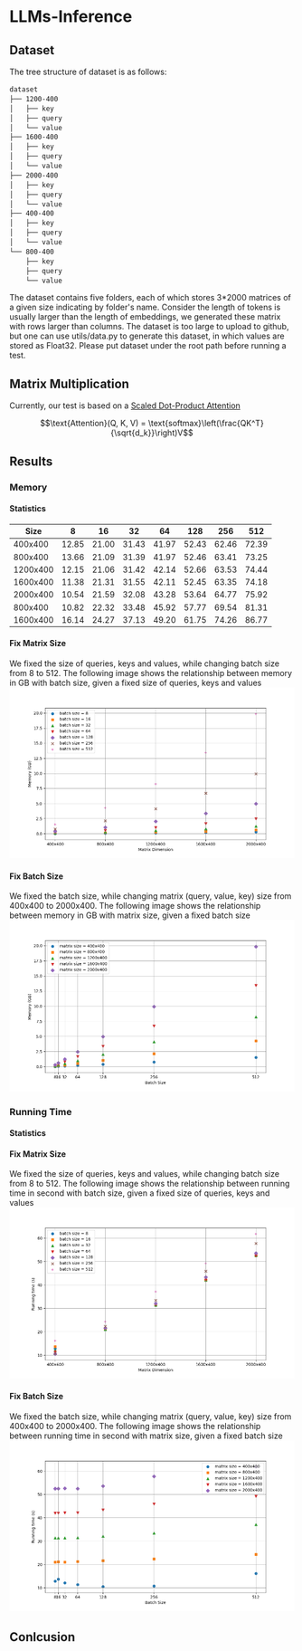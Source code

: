 # LLMs-Inference

## Dataset
The tree structure of dataset is as follows:
```bash
dataset
├── 1200-400
│   ├── key
│   ├── query
│   └── value
├── 1600-400
│   ├── key
│   ├── query
│   └── value
├── 2000-400
│   ├── key
│   ├── query
│   └── value
├── 400-400
│   ├── key
│   ├── query
│   └── value
└── 800-400
    ├── key
    ├── query
    └── value
```
The dataset contains five folders, each of which stores 3*2000 matrices of a given size indicating by folder's name. Consider the length of tokens is usually larger than the length of embeddings, we generated these matrix with rows larger than columns. The dataset is too large to upload to github, but one can use utils/data.py to generate this dataset, in which values are stored as Float32. Please put dataset under the root path before running a test.

## Matrix Multiplication
Currently, our test is based on a [Scaled Dot-Product Attention](https://example.com)
```math
\text{Attention}(Q, K, V) = \text{softmax}\left(\frac{QK^T}{\sqrt{d_k}}\right)V
```

## Results

### Memory

#### Statistics
|  Size                  | 8    | 16   | 32   | 64   | 128  | 256  | 512  |
|------------------------|------|------|------|------|------|------|------|
| 400x400                | 12.85| 21.00| 31.43| 41.97| 52.43| 62.46| 72.39|
| 800x400                | 13.66| 21.09| 31.39| 41.97| 52.46| 63.41| 73.25|
| 1200x400               | 12.15| 21.06| 31.42| 42.14| 52.66| 63.53| 74.44|
| 1600x400               | 11.38| 21.31| 31.55| 42.11| 52.45| 63.35| 74.18|
| 2000x400               | 10.54| 21.59| 32.08| 43.28| 53.64| 64.77| 75.92|
| 800x400                | 10.82| 22.32| 33.48| 45.92| 57.77| 69.54| 81.31|
| 1600x400               | 16.14| 24.27| 37.13| 49.20| 61.75| 74.26| 86.77|


#### Fix Matrix Size
We fixed the size of queries, keys and values, while changing batch size from 8 to 512. The following image shows the relationship between memory in GB with batch size, given a fixed size of queries, keys and values
![Memory & Matrix Size](results/images/memory_matrix_size.png)

#### Fix Batch Size
We fixed the batch size, while changing matrix (query, value, key) size from 400x400 to 2000x400. The following image shows the relationship between memory in GB with matrix size, given a fixed batch size
![Memory & Batch Size](results/images/memory_batch_size.png)


### Running Time

#### Statistics

#### Fix Matrix Size
We fixed the size of queries, keys and values, while changing batch size from 8 to 512. The following image shows the relationship between running time in second with batch size, given a fixed size of queries, keys and values
![Running time & Matrix Size](results/images/time_matrix_size.png)

#### Fix Batch Size
We fixed the batch size, while changing matrix (query, value, key) size from 400x400 to 2000x400. The following image shows the relationship between running time in second with matrix size, given a fixed batch size
![Running time & Batch Size](results/images/time_batch_size.png)




## Conlcusion